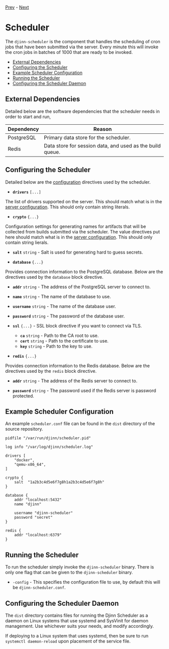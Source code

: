 [Prev](/admin/curator) - [Next](/admin/server)

# Scheduler

The `djinn-scheduler` is the component that handles the scheduling of cron jobs
that have been submitted via the server. Every minute this will invoke the
cron jobs in batches of 1000 that are ready to be invoked.

* [External Dependencies](#external-dependencies)
* [Configuring the Scheduler](#configuring-the-scheduler)
* [Example Scheduler Configuration](#example-server-configuration)
* [Running the Scheduler](#running-the-scheduler)
* [Configuring the Scheduler Daemon](#configuring-the-scheduler-daemon)

## External Dependencies

Detailed below are the software dependencies that the scheduler needs in order
to start and run,

| Dependency  | Reason                                                    |
|-------------|-----------------------------------------------------------|
| PostgreSQL  | Primary data store for the scheduler.                     |
| Redis       | Data store for session data, and used as the build queue. |

## Configuring the Scheduler

Detailed below are the [configuration](/admin/configuration) directives used by
the scheduler.

* **`drivers`** `[...]`

The list of drivers supported on the server. This should match what is in the
[server configuration](/admin/server#configuring-the-server). This should only
contain string literals.

* **`crypto`** `{...}`

Configuration settings for generating names for artifacts that will be
collected from builds submitted via the scheduler. The value directives put
here should match what is in the
[server configuration](/admin/server#configuring-the-server). This should only
contain string lierals.

* **`salt`** `string` - Salt is used for generating hard to guess secrets.

* **`database`** `{...}`

Provides connection information to the PostgreSQL database. Below are the
directives used by the `database` block directive.

* **`addr`** `string` - The address of the PostgreSQL server to connect to.

* **`name`** `string` - The name of the database to use.

* **`username`** `string` - The name of the database user.

* **`password`** `string` - The password of the database user.

* **`ssl`** `{...}` - SSL block directive if you want to connect via TLS.

  * **`ca`** `string` - Path to the CA root to use.
  * **`cert`** `string` - Path to the certificate to use.
  * **`key`** `string` - Path to the key to use.

* **`redis`** `{...}`

Provides connection information to the Redis database. Below are the directives
used by the `redis` block directive.

* **`addr`** `string` - The address of the Redis server to connect to.

* **`password`** `string` - The password used if the Redis server is
password protected.

## Example Scheduler Configuration

An example `scheduler.conf` file can be found in the `dist` directory of the
source repository.

    pidfile "/var/run/djinn/scheduler.pid"
    
    log info "/var/log/djinn/scheduler.log"
    
    drivers [
        "docker",
        "qemu-x86_64",
    ]

    crypto {
        salt  "1a2b3c4d5e6f7g8h1a2b3c4d5e6f7g8h"
    }
    
    database {
        addr "localhost:5432"
        name "djinn"
    
        username "djinn-scheduler"
        password "secret"
    }
    
    redis {
        addr "localhost:6379"
    }

## Running the Scheduler

To run the scheduler simply invoke the `djinn-scheduler` binary. There is only
one flag that can be given to the `djinn-scheduler` binary.

* `-config` - This specifies the configuration file to use, by default this
will be `djinn-scheduler.conf`.

## Configuring the Scheduler Daemon

The `dist` directory contains files for running the Djinn Scheduler as a daemon
on Linux systems that use systemd and SysVinit for daemon management. Use
whichever suits your needs, and modify accordingly.

If deploying to a Linux system that uses systemd, then be sure to run
`systemctl daemon-reload` upon placement of the service file.

